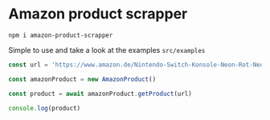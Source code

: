 # Amazon product scrapper

`npm i amazon-product-scrapper`

Simple to use and take a look at the examples
`src/examples`

```typescript
const url = 'https://www.amazon.de/Nintendo-Switch-Konsole-Neon-Rot-Neon-Blau/dp/B0BHDDH5W1/'

const amazonProduct = new AmazonProduct()

const product = await amazonProduct.getProduct(url)

console.log(product)
```
